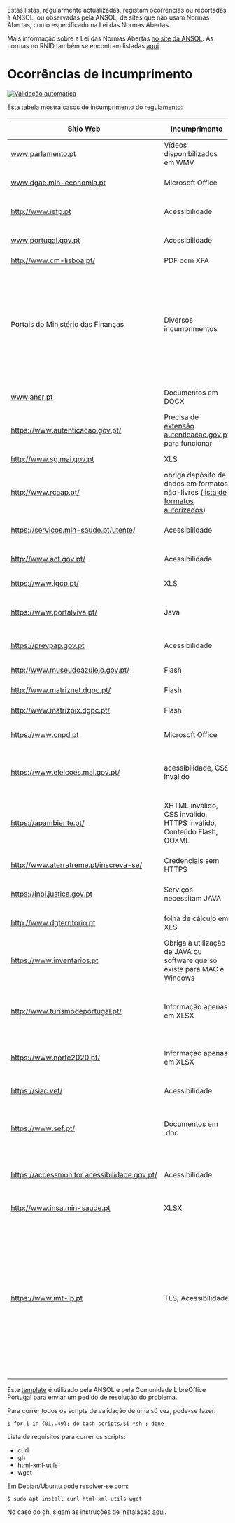 Estas listas, regularmente actualizadas, registam ocorrências ou reportadas à ANSOL, ou observadas pela ANSOL, de sites que não usam Normas Abertas, como especificado na Lei das Normas Abertas.

Mais informação sobre a Lei das Normas Abertas [no site da ANSOL](https://ansol.org/normasabertas/rnid). As normas no RNID também se encontram listadas [aqui](RNID.md).

# Ocorrências de incumprimento

[![Validação automática](https://github.com/tcarrondo/RNID/actions/workflows/scripts.yml/badge.svg)](https://github.com/tcarrondo/RNID/actions/workflows/scripts.yml)

Esta tabela mostra casos de incumprimento do regulamento:

| Sítio Web                                    | Incumprimento                                                                                                                      | Exemplo                                                                                                                                                                                                                                                                                                                                                                                                                                                                                           | Última avaliação | Pedido de Resolução |
| -------------------------------------------- | ---------------------------------------------------------------------------------------------------------------------------------- | ------------------------------------------------------------------------------------------------------------------------------------------------------------------------------------------------------------------------------------------------------------------------------------------------------------------------------------------------------------------------------------------------------------------------------------------------------------------------------------------------- | ---------------- | ------------------- |
| www.parlamento.pt                            | Vídeos disponibilizados em WMV                                                                                                     | [vídeo de audição](http://www.parlamento.pt/ActividadeParlamentar/Paginas/DetalheAudiencia.aspx?BID=99371)                                                                                                                                                                                                                                                                                                                                                                                        | 2024/06/05 | 2015/03/25          |
| www.dgae.min-economia.pt                     | Microsoft Office                                                                                                                   | [página com formulários OOXML](http://www.dgae.gov.pt/documentacao-/formularios.aspx)                                                                                                                                                                                                                                                                                                                                                                                                             | 2024/06/05 | 2015/03/25          |
| http://www.iefp.pt                           | Acessibilidade                                                                                                                     | [site não cumpre WCAG 2.0 AA](http://www.iefp.pt)                                                                                                                                                                                                                                                                                                                                                                                                                                                 | 2022/02/15 | 2016/01/05          |
| www.portugal.gov.pt                          | Acessibilidade                                                                                                                     | [site não cumpre WCAG 2.0 A](http://www.portugal.gov.pt)                                                                                                                                                                                                                                                                                                                                                                                                                                          | 2024/06/05 | 2019/08/13          |
| http://www.cm-lisboa.pt/                     | PDF com XFA                                                                                                                        | [PDF com XFA](http://www.cm-lisboa.pt/fileadmin/DOCS/Formularios/transversais/CML_participacao_ocorrencia.pdf)                                                                                                                                                                                                                                                                                                                                                                                    | 2024/06/05 | 2019/04/23          |
| Portais do Ministério das Finanças           | Diversos incumprimentos                                                                                                            | [XLS, XLSX e DOC](http://info.portaldasfinancas.gov.pt/pt/apoio_contribuinte/tabela_ret_doclib/), [endereços e contactos em XLSX](https://www.portaldasfinancas.gov.pt/pt/contactosEbalcao.action), [lista de formulários, quase na totalidade em formatos proprietários](http://info-aduaneiro.portaldasfinancas.gov.pt/pt/publicacoes_formularios/formularios/Pages/formularios.aspx), [Enviar Ficheiro SAF-T exige Java](https://faturas.portaldasfinancas.gov.pt/enviarSaftAppletForm.action) | 2021/10/27 | 2017/03/25          |
| www.ansr.pt                                  | Documentos em DOCX                                                                                                                 | [Documentos em formato proprietário](http://www.ansr.pt/Contraordenacoes/Formularios/Pages/default.aspx)                                                                                                                                                                                                                                                                                                                                                                                          | 2022/06/06 | 2015/04/14          |
| https://www.autenticacao.gov.pt/             | Precisa de [extensão autenticacao.gov.pt](https://autenticacao.gov.pt/fa/ajuda/autenticacaogovpt.aspx#installAgent) para funcionar | [autenticação](https://cmd.autenticacao.gov.pt/Ama.Authentication.Frontend/)                                                                                                                                                                                                                                                                                                                                                                                                                      | 2024/06/05 |                     |
| http://www.sg.mai.gov.pt                     | XLS                                                                                                                                | [cadernos eleitorais](http://www.sg.mai.gov.pt/AdministracaoEleitoral/RecenseamentoEleitoral/ResultadosRecenseamento/Paginas/default.aspx)                                                                                                                                                                                                                                                                                                                                                        | 2022/02/22 | 2016/01/28          |
| http://www.rcaap.pt/                         | obriga depósito de dados em formatos não-livres ([lista de formatos autorizados](https://dre.pt/application/conteudo/72779297))    | MP3                                                                                                                                                                                                                                                                                                                                                                                                                                                                                               | 2024/06/05 |                     |
| https://servicos.min-saude.pt/utente/        | Acessibilidade                                                                                                                     | [site não cumpre WCAG 2.0 AA](https://servicos.min-saude.pt/utente/)                                                                                                                                                                                                                                                                                                                                                                                                                              | 2024/03/01 | 2016/09/27          |
| http://www.act.gov.pt/                       | Acessibilidade                                                                                                                     | [site não cumpre WCAG 2.0 A](http://www.act.gov.pt/)                                                                                                                                                                                                                                                                                                                                                                                                                                              | 2021/10/33       |                     |
| https://www.igcp.pt/                         | XLS                                                                                                                                | [conteúdo em XLS](https://www.igcp.pt/pt/gca/?id=80)                                                                                                                                                                                                                                                                                                                                                                                                                                              | 2022/02/09 | 2019/05/14          |
| https://www.portalviva.pt/                   | Java                                                                                                                               | [necessita plugin JAVA](https://www.portalviva.pt/lx/pt/myvivaclient/client-account-area/loads/new-load.aspx) [(outro exemplo)](https://www.portalviva.pt/lx/pt/public/client-register-modes.aspx)                                                                                                                                                                                                                                                                                                | 2024/06/05 | 2020/05/04          |
| https://prevpap.gov.pt                       | Acessibilidade                                                                                                                     | [site não cumpre WCAG 2.0 A](https://prevpap.gov.pt)                                                                                                                                                                                                                                                                                                                                                                                                                                              | 2024/06/05 | 2019/08/13          |
| http://www.museudoazulejo.gov.pt/            | Flash                                                                                                                              | [conteúdo Flash](http://www.museudoazulejo.gov.pt/)                                                                                                                                                                                                                                                                                                                                                                                                                                               | 2022/05/13 | 2019/07/30          |
| http://www.matriznet.dgpc.pt/                | Flash                                                                                                                              | [conteúdo Flash](http://www.matriznet.dgpc.pt/)                                                                                                                                                                                                                                                                                                                                                                                                                                                   | 2023/11/03 |                     |
| http://www.matrizpix.dgpc.pt/                | Flash                                                                                                                              | [conteúdo Flash](http://www.matrizpix.dgpc.pt/)                                                                                                                                                                                                                                                                                                                                                                                                                                                   | 2023/11/03 |                     |
| https://www.cnpd.pt                          | Microsoft Office                                                                                                                   | [página com documentos OOXML](https://www.cnpd.pt/bin/rgpd/rgpd.htm)                                                                                                                                                                                                                                                                                                                                                                                                                              | 2024/06/05 |                     |
| https://www.eleicoes.mai.gov.pt/             | acessibilidade, CSS inválido                                                                                                       | [exemplo de página com erros WCAG](https://www.eleicoes.mai.gov.pt/europeias2019/estrangeiro.html), [análise de um CSS](https://jigsaw.w3.org/css-validator/validator?uri=https%3A%2F%2Fwww.eleicoes.mai.gov.pt%2Fautarquicas2017%2F&profile=css3svg&usermedium=all&warning=1&vextwarning=&lang=en)                                                                                                                                                                                               | 2024/06/05 |                     |
| https://apambiente.pt/                       | XHTML inválido, CSS inválido, HTTPS inválido, Conteúdo Flash, OOXML                                                                | [análise do XHTML](https://validator.w3.org/check?uri=https%3A%2F%2Fsnirh.apambiente.pt&charset=%28detect+automatically%29&doctype=Inline&group=0), [análise do CSS](https://jigsaw.w3.org/css-validator/validator?uri=https%3A%2F%2Fsnirh.apambiente.pt&profile=css3&usermedium=all&warning=1&vextwarning=&lang=en), [documentos OOXML](https://apambiente.pt/residuos/fluxos-especificos-de-residuos)                                                                                           | 2024/06/05 | 2020/05/16          |
| http://www.aterratreme.pt/inscreva-se/       | Credenciais sem HTTPS                                                                                                              | [formulário de registo em HTTPS](http://www.aterratreme.pt/inscreva-se/)                                                                                                                                                                                                                                                                                                                                                                                                                          | 2022/10/24 |                     |
| https://inpi.justica.gov.pt                  | Serviços necessitam JAVA                                                                                                           | [documento com instruções](https://servicosonline.inpi.pt/registos/guia_certificado.pdf)                                                                                                                                                                                                                                                                                                                                                                                                          | 2024/06/05 |                     |
| http://www.dgterritorio.pt                   | folha de cálculo em XLS                                                                                                            | [exportação para XLS no final da página](http://tcp.dgterritorio.gov.pt/procurar)                                                                                                                                                                                                                                                                                                                                                                                                                 | 2023/12/15 |                     |
| https://www.inventarios.pt                   | Obriga à utilização de JAVA ou software que só existe para MAC e Windows                                                           | [manual de instalação](https://www.inventarios.pt/documentos/manual_instalacao_gosign_v4.pdf)                                                                                                                                                                                                                                                                                                                                                                                                     | 2024/06/05 |                     |
| http://www.turismodeportugal.pt/             | Informação apenas em XLSX                                                                                                          | [página com vários links para informação apenas em XLSX](http://business.turismodeportugal.pt/pt/Planear_Iniciar/Licenciamento_Registo_da_Atividade/Empreendimentos_Turisticos/Paginas/classificacao-et.aspx)                                                                                                                                                                                                                                                                                     | 2022/02/04 |                     |
| https://www.norte2020.pt/                    | Informação apenas em XLSX                                                                                                          | [página com documento apenas em XLSX](https://www.norte2020.pt/investimento-municipal)                                                                                                                                                                                                                                                                                                                                                                                                            | 2023/06/28 | 2019/10/29          |
| https://siac.vet/                            | Acessibilidade                                                                                                                     | [página não cumpre com WCAG 2.0](https://siac.vet/)                                                                                                                                                                                                                                                                                                                                                                                                                                               | 2024/06/05 |                     |
| https://www.sef.pt/                          | Documentos em .doc                                                                                                                 | [Documentos em .doc no final da página (anunciados como .pdf)](https://www.sef.pt/pt/pages/conteudo-detalhe.aspx?nID=73)                                                                                                                                                                                                                                                                                                                                                                          | 2022/09/09 |                     |
| https://accessmonitor.acessibilidade.gov.pt/ | Acessibilidade                                                                                                                     | [Não cumpre regras de acessibilidade, segundo si mesmo](https://github.com/amagovpt/access-monitor-plus/issues/14)                                                                                                                                                                                                                                                                                                                                                                                | 2021/10/33       | 2020/12/08          |
| http://www.insa.min-saude.pt                 | XLSX                                                                                                                               | [dados do R(t) em XLSX](http://www.insa.min-saude.pt/category/areas-de-atuacao/epidemiologia/covid-19-curva-epidemica-e-parametros-de-transmissibilidade/)                                                                                                                                                                                                                                                                                                                                        | 2021/10/29 | 2021/03/12          |
| https://www.imt-ip.pt                        | TLS, Acessibilidade                                                                                                                | [Certificado SSL/TLS expirado há um ano, havendo um novo que alberga todos os domínios \*.imt-ip.pt - sugerindo má configuração do servidor](https://www.imt-ip.pt/sites/IMTT/Portugues/Formularios/Documents/Mod9IMT.pdf), [site não cumpre WCAG 2.0 A](https://www.imt-ip.pt/), [outro site que não cumpre WCAG 2.0 A](https://servicos.imt-ip.pt)                                                                                                                                              | 2024/06/05 |                     |

Este [template](template.txt) é utilizado pela ANSOL e pela Comunidade LibreOffice Portugal para enviar um pedido de resolução do problema.

Para correr todos os scripts de validação de uma só vez, pode-se fazer:
```
$ for i in {01..49}; do bash scripts/$i-*sh ; done
```

Lista de requisitos para correr os scripts:
* curl
* gh
* html-xml-utils
* wget

Em Debian/Ubuntu pode resolver-se com:
```
$ sudo apt install curl html-xml-utils wget
```
No caso do gh, sigam as instruções de instalação [aqui](https://github.com/cli/cli/blob/trunk/docs/install_linux.md).
